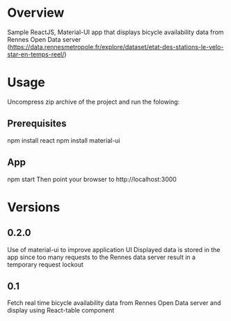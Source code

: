 # Overview
Sample ReactJS, Material-UI app that displays bicycle availability data from Rennes Open Data server (https://data.rennesmetropole.fr/explore/dataset/etat-des-stations-le-velo-star-en-temps-reel/)

# Usage
Uncompress zip archive of the project and run the folowing:

## Prerequisites
npm install react
npm install material-ui

## App
npm start
Then point your browser to http://localhost:3000

# Versions

## 0.2.0
Use of material-ui to improve application UI
Displayed data is stored in the app since too many requests to the Rennes data server result in a temporary request lockout

## 0.1
Fetch real time bicycle availability data from Rennes Open Data server and display using React-table component  

